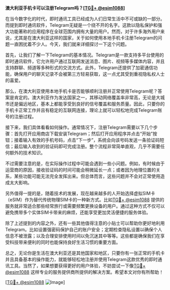 **澳大利亚手机卡可以注册Telegram吗？[[TG💪+ @esim1088](https://t.me/s/esim1088)]**

在当今数字化的时代，即时通讯工具已经成为人们日常生活中不可或缺的一部分。而提到即时通讯软件，Telegram无疑是一个绕不开的名字。这款以隐私保护和强大功能著称的应用程序在全球范围内拥有大量的用户。然而，对于许多海外用户来说，尤其是在澳大利亚这样的国家，关于如何使用本地手机卡注册Telegram的问题一直困扰着不少人。今天，我们就来详细探讨一下这个问题。

首先，让我们了解一下Telegram的基本情况。Telegram是一款支持多平台使用的即时通讯软件，它允许用户通过互联网发送消息、图片、视频等多媒体内容，并且支持群聊、频道等多种形式的交流方式。此外，Telegram还提供了加密通信功能，确保用户的聊天记录不会被第三方轻易获取，这一点尤其受到重视隐私权人士的喜爱。

那么，在澳大利亚使用本地手机卡是否能够顺利注册并正常使用Telegram呢？答案是肯定的。澳大利亚作为发达国家之一，其移动网络覆盖率非常高，无论是大城市还是偏远地区，基本上都能享受到良好的信号覆盖和服务质量。因此，只要你的手机卡正常工作并且有稳定的互联网连接，理论上就可以轻松地完成Telegram账号的注册过程。

接下来，我们具体看看如何操作。通常情况下，注册Telegram需要以下几个步骤：首先打开应用商店下载安装Telegram；然后打开应用程序并点击“开始”按钮；接着输入有效的手机号码，点击“下一步”，系统会向该号码发送一条验证码短信；最后输入收到的验证码即可完成注册。整个流程非常简单直观，几乎不需要任何额外的技术知识。

不过需要注意的是，在实际操作过程中可能会遇到一些小问题。例如，有时候由于运营商的原因，接收验证码的时间可能会稍微延长一点；或者因为地理位置的关系，某些功能可能无法完全发挥出来。但总体而言，这些问题并不会对正常使用造成太大影响。

另外值得一提的是，随着技术的发展，现在越来越多的人开始选择虚拟SIM卡（eSIM）作为替代传统物理SIM卡的一种新方式。比如[TG💪+ @esim1088](https://t.me/s/esim1088) 提供的服务就非常适合那些经常旅行或需要频繁更换设备的用户。通过这种方式不仅可以避免携带多个实体SIM卡带来的麻烦，还能享受更加灵活便捷的服务体验。

除了上述提到的内容之外，还有一些其他值得注意的小贴士可以帮助你更好地利用Telegram。比如设置强密码保护自己的账户安全；定期检查隐私设置以确保个人信息不被泄露；以及合理安排使用时间以免沉迷其中等等。这些都是确保我们在享受科技带来便利的同时也能保持良好生活习惯的重要方面。

总之，无论你是生活在澳大利亚还是其他国家和地区，只要你有一张正常的手机卡并且具备基本的操作能力，就能够轻松地注册并使用Telegram这款优秀的即时通讯工具。当然了，如果想要获得更好的用户体验，不妨尝试一下像[TG💪+ @esim1088](https://t.me/s/esim1088) 这样专业的服务提供商所提供的解决方案。希望本文对你有所帮助！

[[TG💪+ @esim1088](https://t.me/s/esim1088) ![Image](https://i.postimg.cc/4NQfJmqS/Snipaste-2025-05-13-00-14-12.png)]